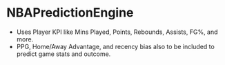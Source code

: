 # NBAPredictionEngine
- Uses Player KPI like Mins Played, Points, Rebounds, Assists, FG%, and more.
- PPG, Home/Away Advantage, and recency bias also to be included to predict game stats and outcome.
